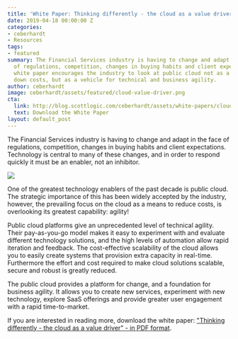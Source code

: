 ```yaml
---
title: 'White Paper: Thinking differently - the cloud as a value driver'
date: 2019-04-18 00:00:00 Z
categories:
- ceberhardt
- Resources
tags:
- featured
summary: The Financial Services industry is having to change and adapt in the face
  of regulations, competition, changes in buying habits and client expectations. This
  white paper encourages the industry to look at public cloud not as a tool for driving
  down costs, but as a vehicle for technical and business agility.
author: ceberhardt
image: ceberhardt/assets/featured/cloud-value-driver.png
cta:
  link: http://blog.scottlogic.com/ceberhardt/assets/white-papers/cloud-as-a-value-driver.pdf
  text: Download the White Paper
layout: default_post
---
```


The Financial Services industry is having to change and adapt in the face of regulations, competition, changes in buying habits and client expectations. Technology is central to many of these changes, and in order to respond quickly it must be an enabler, not an inhibitor.

<a href="{{site.baseurl}}/ceberhardt/assets/white-papers/cloud-as-a-value-driver.pdf"><img src="{{site.baseurl}}/ceberhardt/assets/featured/cloud-value-driver.png"/></a>

One of the greatest technology enablers of the past decade is public cloud. The strategic importance of this has been widely accepted by the industry, however, the prevailing focus on the cloud as a means to reduce costs, is overlooking its greatest capability: agility!

Public cloud platforms give an unprecedented level of technical agility. Their pay-as-you-go model makes it easy to experiment with and evaluate different technology solutions, and the high levels of automation allow rapid iteration and feedback. The cost-effective scalability of the cloud allows you to easily create systems that provision extra capacity in real-time. Furthermore the effort and cost required to make cloud solutions scalable, secure and robust is greatly reduced.

The public cloud provides a platform for change, and a foundation for business agility. It allows you to create new services, experiment with new technology, explore SaaS offerings and provide greater user engagement with a rapid time-to-market.

If you are interested in reading more, download the white paper: ["Thinking differently - the cloud as a value driver" - in PDF format](https://go.scottlogic.com/thinking-differently).